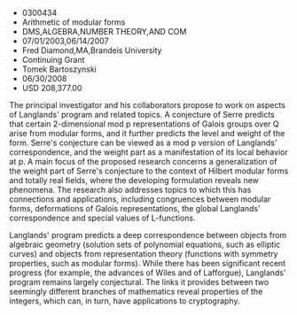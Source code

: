 
* 0300434
* Arithmetic of modular forms
* DMS,ALGEBRA,NUMBER THEORY,AND COM
* 07/01/2003,06/14/2007
* Fred Diamond,MA,Brandeis University
* Continuing Grant
* Tomek Bartoszynski
* 06/30/2008
* USD 208,377.00

The principal investigator and his collaborators propose to work on aspects of
Langlands' program and related topics. A conjecture of Serre predicts that
certain 2-dimensional mod p representations of Galois groups over Q arise from
modular forms, and it further predicts the level and weight of the form. Serre's
conjecture can be viewed as a mod p version of Langlands' correspondence, and
the weight part as a manifestation of its local behavior at p. A main focus of
the proposed research concerns a generalization of the weight part of Serre's
conjecture to the context of Hilbert modular forms and totally real fields,
where the developing formulation reveals new phenomena. The research also
addresses topics to which this has connections and applications, including
congruences between modular forms, deformations of Galois representations, the
global Langlands' correspondence and special values of L-functions.

Langlands' program predicts a deep correspondence between objects from algebraic
geometry (solution sets of polynomial equations, such as elliptic curves) and
objects from representation theory (functions with symmetry properties, such as
modular forms). While there has been significant recent progress (for example,
the advances of Wiles and of Lafforgue), Langlands' program remains largely
conjectural. The links it provides between two seemingly different branches of
mathematics reveal properties of the integers, which can, in turn, have
applications to cryptography.
